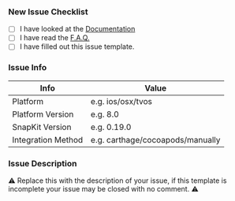 ### New Issue Checklist

* [ ] I have looked at the [Documentation](http://snapkit.io/docs)
* [ ] I have read the [F.A.Q.](http://snapkit.io/faq)
* [ ] I have filled out this issue template.

### Issue Info

 Info                    | Value                               |
-------------------------|-------------------------------------|
 Platform                | e.g. ios/osx/tvos
 Platform Version        | e.g. 8.0
 SnapKit Version         | e.g. 0.19.0
 Integration Method      | e.g. carthage/cocoapods/manually
 

### Issue Description

⚠️ Replace this with the description of your issue, if this template is incomplete your issue may be closed with no comment. ⚠️
